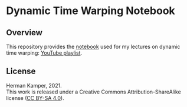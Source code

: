 Dynamic Time Warping Notebook
=============================

Overview
--------
This repository provides the [notebook](dtw.ipynb) used for my lectures on
dynamic time warping: [YouTube
playlist](https://www.youtube.com/playlist?list=PLmZlBIcArwhMJoGk5zpiRlkaHUqy5dLzL).


License
-------
Herman Kamper, 2021.  
This work is released under a Creative Commons Attribution-ShareAlike
license ([CC BY-SA 4.0](http://creativecommons.org/licenses/by-sa/4.0/)).
